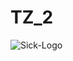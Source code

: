 # TZ_2

![Sick-Logo](https://ih0.redbubble.net/image.714212174.6917/tapestry,1000x-pad,1000x1000,f8f8f8.jpg)